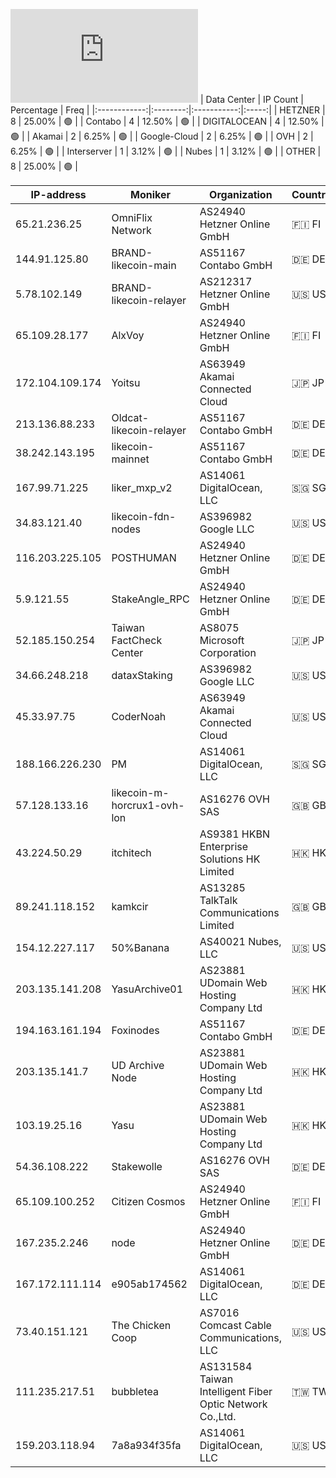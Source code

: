 ![Diagramm](https://github.com/obajay/StateSync-snapshots/blob/main/Projects/Likecoin/1/README.md)
| Data Center | IP Count | Percentage | Freq |
|:------------:|:--------:|:-----------:|:-----:|
| HETZNER | 8 | 25.00% | 🟢 |
| Contabo | 4 | 12.50% | 🟢 |
| DIGITALOCEAN | 4 | 12.50% | 🟢 |
| Akamai | 2 | 6.25% | 🟢 |
| Google-Cloud | 2 | 6.25% | 🟢 |
| OVH | 2 | 6.25% | 🟢 |
| Interserver | 1 | 3.12% | 🟢 |
| Nubes | 1 | 3.12% | 🟢 |
| OTHER | 8 | 25.00% | 🟢 |

<!-- START_TABLE -->
| IP-address | Moniker | Organization | Country | City |
|-------------|---------|---------------|---------|------|
| 65.21.236.25 | OmniFlix Network | AS24940 Hetzner Online GmbH | 🇫🇮 FI | Helsinki |
| 144.91.125.80 | BRAND-likecoin-main | AS51167 Contabo GmbH | 🇩🇪 DE | Nürnberg |
| 5.78.102.149 | BRAND-likecoin-relayer | AS212317 Hetzner Online GmbH | 🇺🇸 US | Hillsboro |
| 65.109.28.177 | AlxVoy | AS24940 Hetzner Online GmbH | 🇫🇮 FI | Helsinki |
| 172.104.109.174 | Yoitsu | AS63949 Akamai Connected Cloud | 🇯🇵 JP | Tokyo |
| 213.136.88.233 | Oldcat-likecoin-relayer | AS51167 Contabo GmbH | 🇩🇪 DE | Nürnberg |
| 38.242.143.195 | likecoin-mainnet | AS51167 Contabo GmbH | 🇩🇪 DE | Düsseldorf |
| 167.99.71.225 | liker_mxp_v2 | AS14061 DigitalOcean, LLC | 🇸🇬 SG | Singapore |
| 34.83.121.40 | likecoin-fdn-nodes | AS396982 Google LLC | 🇺🇸 US | The Dalles |
| 116.203.225.105 | POSTHUMAN | AS24940 Hetzner Online GmbH | 🇩🇪 DE | Nürnberg |
| 5.9.121.55 | StakeAngle_RPC | AS24940 Hetzner Online GmbH | 🇩🇪 DE | Falkenstein |
| 52.185.150.254 | Taiwan FactCheck Center | AS8075 Microsoft Corporation | 🇯🇵 JP | Tokyo |
| 34.66.248.218 | dataxStaking | AS396982 Google LLC | 🇺🇸 US | Council Bluffs |
| 45.33.97.75 | CoderNoah | AS63949 Akamai Connected Cloud | 🇺🇸 US | Atlanta |
| 188.166.226.230 | PM | AS14061 DigitalOcean, LLC | 🇸🇬 SG | Singapore |
| 57.128.133.16 | likecoin-m-horcrux1-ovh-lon | AS16276 OVH SAS | 🇬🇧 GB | City of London |
| 43.224.50.29 | itchitech | AS9381 HKBN Enterprise Solutions HK Limited | 🇭🇰 HK | Hong Kong |
| 89.241.118.152 | kamkcir | AS13285 TalkTalk Communications Limited | 🇬🇧 GB | Croydon |
| 154.12.227.117 | 50%Banana | AS40021 Nubes, LLC | 🇺🇸 US | St. Louis |
| 203.135.141.208 | YasuArchive01 | AS23881 UDomain Web Hosting Company Ltd | 🇭🇰 HK | Hong Kong |
| 194.163.161.194 | Foxinodes | AS51167 Contabo GmbH | 🇩🇪 DE | Essen |
| 203.135.141.7 | UD Archive Node | AS23881 UDomain Web Hosting Company Ltd | 🇭🇰 HK | Hong Kong |
| 103.19.25.16 | Yasu | AS23881 UDomain Web Hosting Company Ltd | 🇭🇰 HK | Hong Kong |
| 54.36.108.222 | Stakewolle | AS16276 OVH SAS | 🇩🇪 DE | Frankfurt am Main |
| 65.109.100.252 | Citizen Cosmos | AS24940 Hetzner Online GmbH | 🇫🇮 FI | Helsinki |
| 167.235.2.246 | node | AS24940 Hetzner Online GmbH | 🇩🇪 DE | Falkenstein |
| 167.172.111.114 | e905ab174562 | AS14061 DigitalOcean, LLC | 🇩🇪 DE | Frankfurt am Main |
| 73.40.151.121 | The Chicken Coop | AS7016 Comcast Cable Communications, LLC | 🇺🇸 US | Lower Burrell |
| 111.235.217.51 | bubbletea | AS131584 Taiwan Intelligent Fiber Optic Network Co.,Ltd. | 🇹🇼 TW | Banqiao |
| 159.203.118.94 | 7a8a934f35fa | AS14061 DigitalOcean, LLC | 🇺🇸 US | Clifton |

<!-- END_TABLE -->